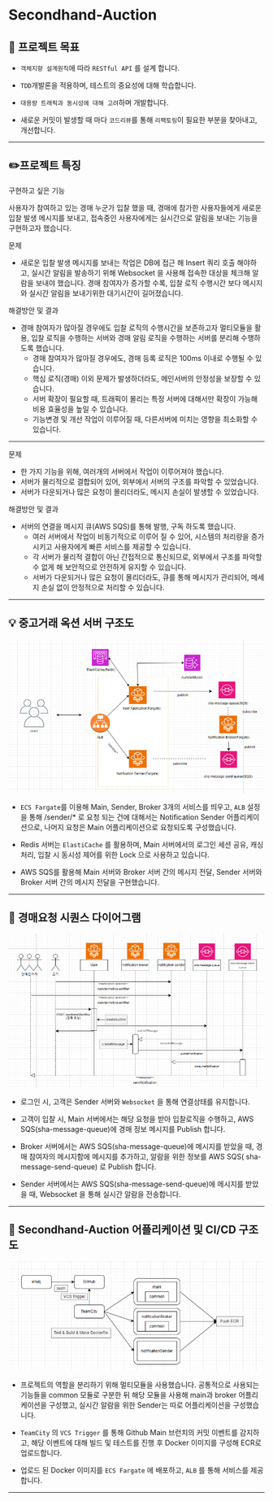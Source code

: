 # Secondhand-Auction

## 📌 프로젝트 목표

- ```객체지향 설계원칙```에 따라 ```RESTful API``` 를 설계 합니다.


- ```TDD```개발론을 적용하며, 테스트의 중요성에 대해 학습합니다.


- ```대용량 트래픽과 동시성에 대해 고려```하며 개발합니다.


- 새로운 커밋이 발생할 때 마다 ```코드리뷰```를 통해 ```리팩토링```이 필요한 부분을 찾아내고, 개선합니다.

---

## ✏️프로젝트 특징

구현하고 싶은 기능

사용자가 참여하고 있는 경매 누군가 입찰 했을 때,
경매에 참가한 사용자들에게 새로운 입찰 발생 메시지를 보내고,
접속중인 사용자에게는 실시간으로 알림을 보내는 기능을 구현하고자 했습니다.

문제

- 새로운 입찰 발생 메시지를 보내는 작업은 DB에 접근 해 Insert 쿼리 호출 해야하고,
  실시간 알림을 발송하기 위해 Websocket 을 사용해 접속한 대상을 체크해 알람을 보내야 했습니다.
  경매 참여자가 증가할 수록, 입찰 로직 수행시간 보다 메시지와 실시간 알림을 보내기위한 대기시간이 길어졌습니다.

해결방안 및 결과

- 경매 참여자가 많아질 경우에도 입찰 로직의 수행시간을 보존하고자 멀티모듈을 활용, 입찰 로직을 수행하는 서버와 경매 알림 로직을 수행하는 서버를 분리해 수행하도록 했습니다.
    - 경매 참여자가 많아질 경우에도, 경매 등록 로직은 100ms 이내로 수행될 수 있습니다.
    - 핵심 로직(경매) 이외 문제가 발생하더라도, 메인서버의 안정성을 보장할 수 있습니다.
    - 서버 확장이 필요할 때, 트래픽이 몰리는 특정 서버에 대해서만 확장이 가능해 비용 효율성을 높일 수 있습니다.
    - 기능변경 및 개선 작업이 이루어질 때, 다른서버에 미치는 영향을 최소화할 수 있습니다.

---

문제

- 한 가지 기능을 위해, 여러개의 서버에서 작업이 이루어져야 했습니다.
- 서버가 물리적으로 결합되어 있어, 외부에서 서버의 구조를 파악할 수 있었습니다.
- 서버가 다운되거나 많은 요청이 몰리더라도, 메시지 손실이 발생할 수 있었습니다.

해결방안 및 결과

- 서버의 연결을 메시지 큐(AWS SQS)를 통해 발행, 구독 하도록 했습니다.
    - 여러 서버에서 작업이 비동기적으로 이루어 질 수 있어, 시스템의 처리량을 증가시키고 사용자에게 빠른 서비스를 제공할 수 있습니다.
    - 각 서버가 물리적 결합이 아닌 간접적으로 통신되므로, 외부에서 구조를 파악할 수 없게 해 보안적으로 안전하게 유지할 수 있습니다.
    - 서버가 다운되거나 많은 요청이 몰리더라도, 큐를 통해 메시지가 관리되어, 메세지 손실 없이 안정적으로 처리할 수 있습니다.

---

## 💡 중고거래 옥션 서버 구조도

![img_server_structure.png](img_server_structure.png)

- ```ECS Fargate```를 이용해 Main, Sender, Broker 3개의 서비스를 띄우고, ```ALB``` 설정을 통해 /sender/* 로 요청 되는 건에 대해서는 Notification
  Sender 어플리케이션으로, 나머지 요청은 Main 어플리케이션으로 요청되도록 구성했습니다.


- Redis 서버는 ```ElastiCache``` 를 활용하며, Main 서버에서의 로그인 세션 공유, 캐싱처리, 입찰 시 동시성 제어를 위한 Lock 으로 사용하고 있습니다.


- AWS SQS를 활용해 Main 서버와 Broker 서버 간의 메시지 전달, Sender 서버와 Broker 서버 간의 메시지 전달을 구현했습니다.

---

## 📌 경매요청 시퀀스 다이어그램

![img_bidding_sequence.png](img_bidding_sequence.png)

- 로그인 시, 고객은 Sender 서버와 ```Websocket``` 을 통해 연결상태를 유지합니다.


- 고객이 입찰 시, Main 서버에서는 해당 요청을 받아 입찰로직을 수행하고, AWS SQS(sha-message-queue)에 경매 정보 메시지를 Publish 합니다.


- Broker 서버에서는 AWS SQS(sha-message-queue)에 메시지를 받았을 때, 경매 참여자의 메시지함에 메시지를 추가하고, 알람을 위한 정보를 AWS SQS(
  sha-message-send-queue) 로 Publish 합니다.


- Sender 서버에서는 AWS SQS(sha-message-send-queue)에 메시지를 받았을 때, Websocket 을 통해 실시간 알람을 전송합니다.

---

## 📌 Secondhand-Auction 어플리케이션 및 CI/CD 구조도

![img_cicd_structure.png](img_cicd_structure.png)

- 프로젝트의 역할을 분리하기 위해 멀티모듈을 사용했습니다. 공통적으로 사용되는 기능들을 common 모듈로 구분한 뒤 해당 모듈을 사용해 main과 broker 어플리케이션을 구성했고, 실시간 알람을 위한
  Sender는 따로 어플리케이션을 구성했습니다.


- ```TeamCity``` 의 ```VCS Trigger``` 를 통해 Github Main 브런치의 커밋 이벤트를 감지하고, 해당 이벤트에 대해 빌드 및 테스트를 진행 후 Docker 이미지를 구성해 ECR로
  업로드합니다.


- 업로드 된 Docker 이미지를 ```ECS Fargate``` 에 배포하고, ```ALB``` 를 통해 서비스를 제공합니다.

---